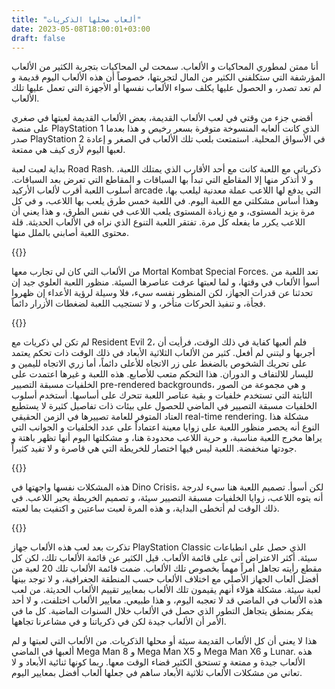```yaml
---
title: "ألعاب محلها الذكريات"
date: 2023-05-08T18:00:01+03:00
draft: false
---
```


أنا ممتن لمطوري المحاكيات و الألعاب. سمحت لي المحاكيات بتجربة الكثير من الألعاب المؤرشفة التي ستكلفني الكثير من المال لتجربتها، خصوصاً أن هذه الألعاب اليوم قديمة و لم تعد تصدر، و الحصول عليها يكلف سواء الألعاب نفسها أو الأجهزة التي تعمل عليها تلك الألعاب.

أقضي جزء من وقتي في لعب الألعاب القديمة، بعض الألعاب القديمة لعبتها في صغري على منصة PlayStation 1 الذي كانت ألعابه المنسوخة متوفرة بسعر رخيص و هذا بعدما صدر PlayStation 2 في الأسواق المحلية. استمتعت بلعب تلك الألعاب في الصغر و إعادة لعبها اليوم لأرى كيف هي ممتعة.

بداية لعبت لعبة Road Rash. ذكرياتي مع اللعبة كانت مع أحد الأقارب الذي يمتلك اللعبة، و لا أتذكر منها إلا المقاطع التي تبدأ بها السباقات و المقاطع التي تعرض بعد السباقات. أسلوب اللعبة أقرب لألعاب الأركيد arcade التي يدفع لها اللاعب عملة معدنية ليلعب بها، وهذا أساس مشكلتي مع اللعبة اليوم. في اللعبة خمس طرق يلعب بها اللاعب، و في كل مرة يزيد المستوى، و مع زيادة المستوى يلعب اللاعب في نفس الطرق، و هذا يعني أن اللاعب يكرر ما يفعله كل مرة. تفتقر اللعبة التنوع الذي نراه في الألعاب الحديثة. قلة محتوى اللعبة أصابني بالملل منها.

{{<youtube GjtrBwrX2ZA>}}

من الألعاب التي كان لي تجارب معها Mortal Kombat Special Forces. تعد اللعبة من أسوأ الألعاب في وقتها، و لما لعبتها عرفت عناصرها السيئة. منظور اللعبة العلوي جيد إن تحدثنا عن قدرات الجهاز، لكن المنظور نفسه سيء، فلا وسيلة لرؤية الأعداء إن ظهروا فجأة، و تنفيذ الحركات متأخر، و لا تستجيب اللعبة لضغطات الأزرار دائماً.

{{<youtube o_A92AYE48A>}}

لم تكن لي ذكريات مع Resident Evil 2، فلم ألعبها كفاية في ذلك الوقت، فرأيت أن أجربها و ليتني لم أفعل. كثير من الألعاب الثلاثية الأبعاد في ذلك الوقت ذات تحكم يعتمد على تحريك الشخوص بالضغط على زر الاتجاه للأعلى دائماً، أما زري الاتجاه لليمين و لليسار للالتفاف و الدوران. هذا التحكم متعب للأصابع. هذه اللعبة و غيرها اعتمدت على الخلفيات مسبقة التصيير pre-rendered backgrounds، و هي مجموعة من الصور الثابتة التي تستخدم خلفيات و بقية عناصر اللعبة تتحرك على أساسها. أستخدم أسلوب الخلفيات مسبقة التصيير في الماضي للحصول على بيئات ذات تفاصيل كثيرة لا يستطيع العتاد المتوفر للعامة تصييرها في الزمن الحقيقي real-time rendering. مشكلة هذا النوع أنه يحصر منظور اللعبة على زوايا معينة اعتماداً على عدد الخلفيات و الجوانب التي يراها مخرج اللعبة مناسبة، و حرية اللاعب محدودة هنا، و مشكلتها اليوم أنها تظهر باهتة و جودتها منخفضة. اللعبة ليس فيها اختصار للخريطة التي هي قاصرة و لا تفيد كثيراً.

{{<youtube TQGlB1LITGA>}}

 هذه المشكلات نفسها واجهتها في Dino Crisis، لكن أسوأ. تصميم اللعبة هنا سيء لدرجة أنه يتوه اللاعب، زوايا الخلفيات مسبقة التصيير سيئة، و تصميم الخريطة يحير اللاعب. في ذلك الوقت لم أتخطى البداية، و هذه المرة لعبت ساعتين و اكتفيت بما لعبته.

{{<youtube aCLIHWBOwWQ>}}

تذكرت بعد لعب هذه الألعاب جهاز PlayStation Classic الذي حصل على انطباعات سيئة. أكثر الاعتراض أتى على قائمة الألعاب. قيل الكثير عن قائمة الألعاب تلك، لكن كل مقطع رأيته تجاهل أمراً مهماً بخصوص تلك الألعاب. ضمت قائمة الألعاب تلك 20 لعبة من أفضل ألعاب الجهاز الأصلي مع اختلاف الألعاب حسب المنطقة الجغرافية، و لا توجد بينها لعبة سيئة. مشكلة هؤلاء أنهم يقيمون تلك الألعاب بمعايير تقييم الألعاب الحديثة. من  لعب هذه الألعاب في الماضي قد لا تعجبه اليوم، و هذا طبيعي. معايير الألعاب اختلفت، و لا أحد يفكر بمنطق يتجاهل التطور الذي حصل في الألعاب خلال السنوات الماضية. كل ما في الأمر أن الألعاب جيدة لكن في ذكرياتنا و في مشاعرنا تجاهها.

هذا لا يعني أن كل الألعاب القديمة سيئة أو محلها الذكريات. من الألعاب التي لعبتها و لم ألعبها في الماضي Mega Man 8 و Mega Man X5 و Mega Man X6 و Lunar. هذه الألعاب جيدة و ممتعة و تستحق الكثير قضاء الوقت معها. ربما كونها ثنائية الأبعاد و لا تعاني من مشكلات الألعاب ثلاثية الأبعاد ساهم في جعلها ألعاب أفضل بمعايير اليوم.

